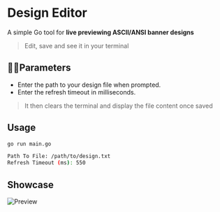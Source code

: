 # Design Editor

A simple Go tool for **live previewing ASCII/ANSI banner designs**
> Edit, save and see it in your terminal

## 🧑‍💻Parameters

- Enter the path to your design file when prompted.
- Enter the refresh timeout in milliseconds.

> It then clears the terminal and display the file content once saved

## Usage

```sh
go run main.go

Path To File: /path/to/design.txt
Refresh Timeout (ms): 550
```

## Showcase

![Preview](https://i.nanite.gg/u/dO7mMB.gif)